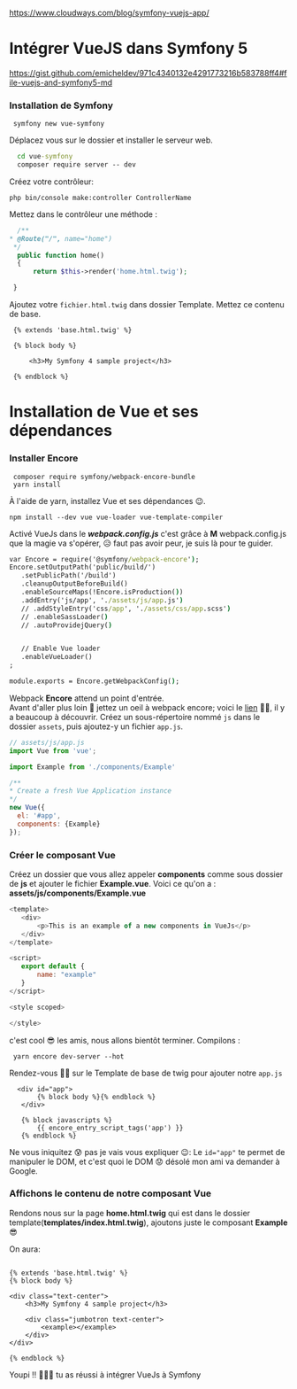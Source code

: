 https://www.cloudways.com/blog/symfony-vuejs-app/
# Intégrer VueJS dans Symfony 5
https://gist.github.com/emicheldev/971c4340132e4291773216b583788ff4#file-vuejs-and-symfony5-md
### Installation de Symfony

     symfony new vue-symfony

Déplacez vous sur le dossier et installer le serveur web.

```cmd
  cd vue-symfony
  composer require server -- dev
  ```
Créez votre contrôleur:

    php bin/console make:controller ControllerName
Mettez dans le contrôleur une méthode :

```php
  /**
* @Route("/", name="home")
 */
  public function home()
  {
	  return $this->render('home.html.twig');

 }
 ```
Ajoutez votre `fichier.html.twig` dans dossier Template.
Mettez ce contenu de base.

```twig
 {% extends 'base.html.twig' %}

 {% block body %}

	 <h3>My Symfony 4 sample project</h3>

 {% endblock %}
 ```

# Installation de Vue et ses dépendances

 ### Installer Encore
 

     composer require symfony/webpack-encore-bundle
     yarn install

À l'aide de yarn, installez Vue et ses dépendances 😉.

    npm install --dev vue vue-loader vue-template-compiler

Activé VueJs dans le **_webpack.config.js_** c'est grâce à **M** webpack.config.js que la magie  va s'opérer, 😥 faut pas avoir peur, je suis là pour te guider.

```cmd
var Encore = require('@symfony/webpack-encore'); 
Encore.setOutputPath('public/build/')
   .setPublicPath('/build')
   .cleanupOutputBeforeBuild()
   .enableSourceMaps(!Encore.isProduction())
   .addEntry('js/app', './assets/js/app.js')
   // .addStyleEntry('css/app', './assets/css/app.scss')
   // .enableSassLoader()
   // .autoProvidejQuery()


   // Enable Vue loader
   .enableVueLoader()
;

module.exports = Encore.getWebpackConfig();
```

Webpack **Encore** attend un point d'entrée.  
Avant d'aller plus loin 🙏 jettez un oeil  à webpack encore; voici le [lien](https://symfony.com/doc/current/frontend.html#webpack-encore)  👨‍🦳, il y a beaucoup à découvrir.
Créez un sous-répertoire nommé `js` dans le dossier `assets`, puis ajoutez-y un fichier `app.js`.

```js
// assets/js/app.js
import Vue from 'vue';

import Example from './components/Example'

/**
* Create a fresh Vue Application instance
*/
new Vue({
  el: '#app',
  components: {Example}
});
```


### Créer le composant Vue

Créez un dossier que vous allez appeler **components** comme sous dossier de **js** et ajouter le fichier **Example.vue**.
Voici ce qu'on a : **assets/js/components/Example.vue**

```js
<template>
   <div>
       <p>This is an example of a new components in VueJs</p>
   </div>
</template>

<script>
   export default {
       name: "example"
   }
</script>

<style scoped>

</style>
```
c'est cool 😎 les amis, nous allons bientôt terminer.
Compilons : 

     yarn encore dev-server --hot 

Rendez-vous 🏃‍♂️ sur le Template de base de twig pour ajouter notre `app.js` 

```twig
  <div id="app">
       {% block body %}{% endblock %}
   </div>

   {% block javascripts %}
       {{ encore_entry_script_tags('app') }}
   {% endblock %}
   ```

Ne vous iniquitez 😰 pas je vais vous expliquer 😉:
Le `id="app"` te permet de manipuler le DOM, et c'est quoi le DOM 😟 désolé mon ami va demander à Google.

### Affichons le contenu de notre  composant Vue
Rendons nous sur la page **home.html.twig** qui est dans le dossier template(**templates/index.html.twig**), ajoutons juste le composant **Example** 😎

On aura: 

   ```twig
   
{% extends 'base.html.twig' %}
{% block body %}

   <div class="text-center">
       <h3>My Symfony 4 sample project</h3>

       <div class="jumbotron text-center">
           <example></example>
       </div>
   </div>

{% endblock %}
  
  ```
Youpi !! 🎉🎉👏 tu as réussi à intégrer VueJs à Symfony 